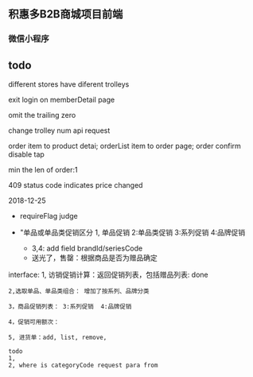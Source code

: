 ## 积惠多B2B商城项目前端

### 微信小程序

## todo

different stores have diferent trolleys

exit login on memberDetail page

omit the trailing zero

change trolley num api request

order item to product detai; orderList item to order page; order confirm disable tap

min the len of order:1

409 status code indicates price changed

2018-12-25

- requireFlag judge

- "单品或单品类促销区分
1, 单品促销   2:单品类促销 3:系列促销  4:品牌促销   
    - 3,4: add field brandId/seriesCode
    - 送光了，售罄：根据商品是否为赠品确定

interface:
    1, 访销促销计算：返回促销列表，包括赠品列表: done

    2,选取单品、单品类组合： 增加了按系列、品牌分类

    3，商品促销列表： 3:系列促销  4:品牌促销

    4，促销可用额次：

    5, 进货单：add, list, remove,

    todo
    1, 
    2, where is categoryCode request para from 